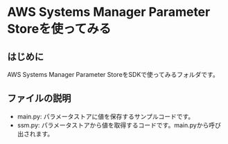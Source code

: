 # AWS Systems Manager Parameter Storeを使ってみる

## はじめに

AWS Systems Manager Parameter StoreをSDKで使ってみるフォルダです。

## ファイルの説明

- main.py: パラメータストアに値を保存するサンプルコードです。
- ssm.py: パラメータストアから値を取得するコードです。main.pyから呼び出されます。
